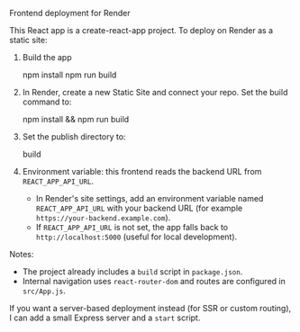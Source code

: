 Frontend deployment for Render

This React app is a create-react-app project. To deploy on Render as a static site:

1. Build the app

   npm install
   npm run build

2. In Render, create a new Static Site and connect your repo. Set the build command to:

   npm install && npm run build

3. Set the publish directory to:

   build

4. Environment variable: this frontend reads the backend URL from `REACT_APP_API_URL`.
   - In Render's site settings, add an environment variable named `REACT_APP_API_URL` with your backend URL (for example `https://your-backend.example.com`).
   - If `REACT_APP_API_URL` is not set, the app falls back to `http://localhost:5000` (useful for local development).

Notes:
- The project already includes a `build` script in `package.json`.
- Internal navigation uses `react-router-dom` and routes are configured in `src/App.js`.

If you want a server-based deployment instead (for SSR or custom routing), I can add a small Express server and a `start` script.